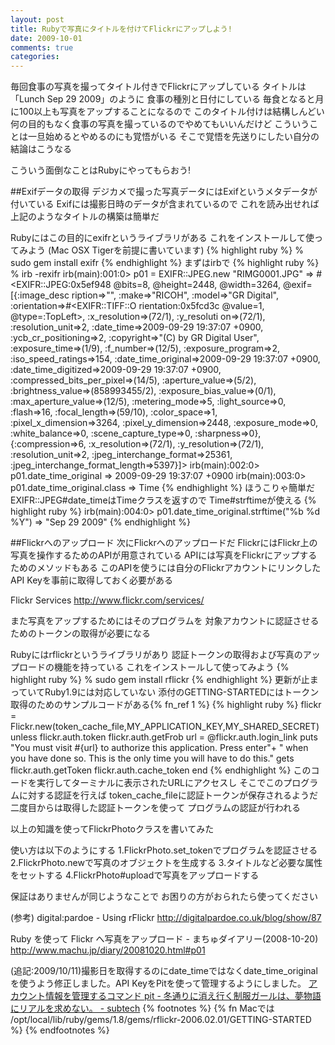 ```yaml
---
layout: post
title: Rubyで写真にタイトルを付けてFlickrにアップしよう!
date: 2009-10-01
comments: true
categories:
---
```



毎回食事の写真を撮ってタイトル付きでFlickrにアップしている
タイトルは「Lunch Sep 29 2009」のように
食事の種別と日付にしている
毎食となると月に100以上も写真をアップすることになるので
このタイトル付けは結構しんどい
何の目的もなく食事の写真を撮っているのでやめてもいいんだけど
こういうことは一旦始めるとやめるのにも覚悟がいる
そこで覚悟を先送りにしたい自分の結論はこうなる

こういう面倒なことはRubyにやってもらおう!

##Exifデータの取得
デジカメで撮った写真データにはExifというメタデータが付いている
Exifには撮影日時のデータが含まれているので
これを読み出せれば上記のようなタイトルの構築は簡単だ

Rubyにはこの目的にexifrというライブラリがある
これをインストールして使ってみよう
(Mac OSX Tigerを前提に書いています)
{% highlight ruby %}
 % sudo gem install exifr
{% endhighlight %}
まずはirbで
{% highlight ruby %}
 % irb -rexifr
 irb(main):001:0> p01 = EXIFR::JPEG.new "RIMG0001.JPG"
 => #<EXIFR::JPEG:0x5ef948 @bits=8, @height=2448, @width=3264, @exif=[{:image_desc ription=>"", :make=>"RICOH", :model=>"GR Digital", :orientation=>#<EXIFR::TIFF::O rientation:0x5fcd3c @value=1, @type=:TopLeft>, :x_resolution=>(72/1), :y_resoluti on=>(72/1), :resolution_unit=>2, :date_time=>2009-09-29 19:37:07 +0900, :ycb_cr_positioning=>2, :copyright=>"(C) by GR Digital User", :exposure_time=>(1/9), :f_number=>(12/5), :exposure_program=>2, :iso_speed_ratings=>154, :date_time_original=>2009-09-29 19:37:07 +0900, :date_time_digitized=>2009-09-29 19:37:07 +0900, :compressed_bits_per_pixel=>(14/5), :aperture_value=>(5/2), :brightness_value=>(858993455/2), :exposure_bias_value=>(0/1), :max_aperture_value=>(12/5), :metering_mode=>5, :light_source=>0, :flash=>16, :focal_length=>(59/10), :color_space=>1, :pixel_x_dimension=>3264, :pixel_y_dimension=>2448, :exposure_mode=>0, :white_balance=>0, :scene_capture_type=>0, :sharpness=>0}, {:compression=>6, :x_resolution=>(72/1), :y_resolution=>(72/1), :resolution_unit=>2, :jpeg_interchange_format=>25361, :jpeg_interchange_format_length=>5397}]> 
 irb(main):002:0> p01.date_time_original
 => 2009-09-29 19:37:07 +0900
 irb(main):003:0> p01.date_time_original.class
 => Time
{% endhighlight %}
ほうこりゃ簡単だ
EXIFR::JPEG#date_timeはTimeクラスを返すので
Time#strftimeが使える
{% highlight ruby %}
 irb(main):004:0> p01.date_time_original.strftime("%b %d %Y")
 => "Sep 29 2009"
{% endhighlight %}

##Flickrへのアップロード
次にFlickrへのアップロードだ
FlickrにはFlickr上の写真を操作するためのAPIが用意されている
APIには写真をFlickrにアップするためのメソッドもある
このAPIを使うには自分のFlickrアカウントにリンクした
API Keyを事前に取得しておく必要がある

Flickr Services
http://www.flickr.com/services/

また写真をアップするためにはそのプログラムを
対象アカウントに認証させるためのトークンの取得が必要になる

Rubyにはrflickrというライブラリがあり
認証トークンの取得および写真のアップロードの機能を持っている
これをインストールして使ってみよう
{% highlight ruby %}
 % sudo gem install rflickr
{% endhighlight %}
更新が止まっていてRuby1.9には対応していない
添付のGETTING-STARTEDにはトークン取得のためのサンプルコードがある{% fn_ref 1 %}
{% highlight ruby %}
  flickr = Flickr.new(token_cache_file,MY_APPLICATION_KEY,MY_SHARED_SECRET)
  unless flickr.auth.token
    flickr.auth.getFrob
    url = @flickr.auth.login_link
    puts "You must visit #{url} to authorize this application.  Press enter"+
     " when you have done so. This is the only time you will have to do this."
    gets
    flickr.auth.getToken
    flickr.auth.cache_token
  end
{% endhighlight %}
このコードを実行してターミナルに表示されたURLにアクセスし
そこでこのプログラムに対する認証を行えば
token_cache_fileに認証トークンが保存されるようだ
二度目からは取得した認証トークンを使って
プログラムの認証が行われる

以上の知識を使ってFlickrPhotoクラスを書いてみた

使い方は以下のようにする
1.FlickrPhoto.set_tokenでプログラムを認証させる
2.FlickrPhoto.newで写真のオブジェクトを生成する
3.タイトルなど必要な属性をセットする
4.FlickrPhoto#uploadで写真をアップロードする

<script src="http://gist.github.com/197856.js"></script>
保証はありませんが同じようなことで
お困りの方がおられたら使ってください

(参考)
digital:pardoe - Using rFlickr
http://digitalpardoe.co.uk/blog/show/87

Ruby を使って Flickr へ写真をアップロード - まちゅダイアリー(2008-10-20)
http://www.machu.jp/diary/20081020.html#p01

(追記:2009/10/11)撮影日を取得するのにdate_timeではなくdate_time_originalを使うよう修正しました。API KeyをPitを使って管理するようにしました。
<a href="http://subtech.g.hatena.ne.jp/cho45/20080102/1199257680">アカウント情報を管理するコマンド pit - 冬通りに消え行く制服ガールは、夢物語にリアルを求めない。 - subtech</a>
{% footnotes %}
   {% fn Macでは /opt/local/lib/ruby/gems/1.8/gems/rflickr-2006.02.01/GETTING-STARTED %}
{% endfootnotes %}
